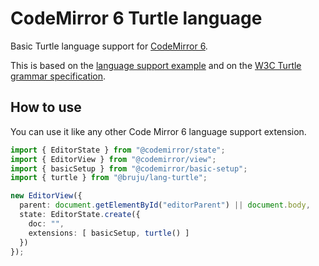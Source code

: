 # CodeMirror 6 Turtle language

Basic Turtle language support for [CodeMirror 6](https://codemirror.net/6/).

This is based on the [language support example](https://codemirror.net/6/examples/lang-package/) and on the [W3C Turtle grammar specification](https://www.w3.org/TR/turtle/#sec-grammar).


## How to use

You can use it like any other Code Mirror 6 language support extension.

```typescript
import { EditorState } from "@codemirror/state";
import { EditorView } from "@codemirror/view";
import { basicSetup } from "@codemirror/basic-setup";
import { turtle } from "@bruju/lang-turtle";

new EditorView({
  parent: document.getElementById("editorParent") || document.body,
  state: EditorState.create({
    doc: "",
    extensions: [ basicSetup, turtle() ]
  })
});
```
